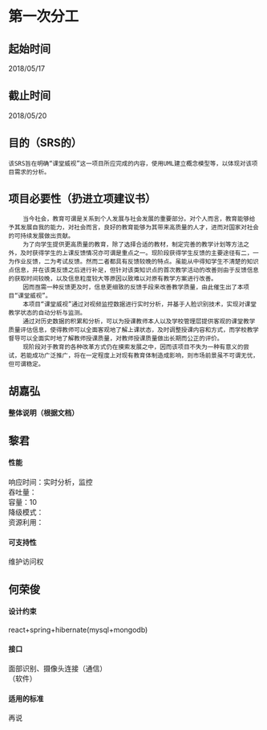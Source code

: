 # 第一次分工
## 起始时间
2018/05/17

## 截止时间
2018/05/20

## 目的（SRS的）
    该SRS旨在明确“课堂威视”这一项目所应完成的内容，使用UML建立概念模型等，以体现对该项目需求的分析。
        
## 项目必要性（扔进立项建议书）

        当今社会，教育可谓是关系到个人发展与社会发展的重要部分。对个人而言，教育能够给予其发展自我的能力，对社会而言，良好的教育能够为其带来高质量的人才，进而对国家对社会的可持续发展做出贡献。
        为了向学生提供更高质量的教育，除了选择合适的教材，制定完善的教学计划等方法之外，及时获得学生的上课反馈情况亦可谓是重点之一。现阶段获得学生反馈的主要途径有二，一为作业反馈，二为考试反馈。然而二者都具有反馈较晚的特点。虽能从中得知学生不清楚的知识点信息，并在该类反馈之后进行补足，但针对该类知识点的首次教学活动的改善则由于反馈信息的获取时间较晚，以及信息粒度较大等原因以致难以对原有教学方案进行改善。
        因而亟需一种反馈更及时，信息更细致的反馈手段来改善教学质量，由此催生出了本项目“课堂威视”。
        本项目“课堂威视”通过对视频监控数据进行实时分析，并基于人脸识别技术，实现对课堂教学状态的自动分析与监测。
        通过对历史数据的积累和分析，可以为授课教师本人以及学校管理层提供客观的课堂教学质量评估信息，使得教师可以全面客观地了解上课状态，及时调整授课内容和方式，而学校教学督导可以全面实时地了解教师授课质量，对教师授课质量做出长期而公正的评价。
        现阶段对于教育的各种改革方式仍在摸索发展之中，因而该项目不失为一种有意义的尝试，若能成功广泛推广，将在一定程度上对现有教育体制造成影响，则市场前景虽不可谓无忧，但可谓稳定。
## 胡嘉弘

#### 整体说明（根据文档）

## 黎君

#### 性能
响应时间：实时分析，监控   
吞吐量：   
容量：10   
降级模式：   
资源利用：   

#### 可支持性
维护访问权

## 何荣俊 

#### 设计约束
react+spring+hibernate(mysql+mongodb)

#### 接口
面部识别、摄像头连接（通信）  
（软件）

#### 适用的标准
再说
